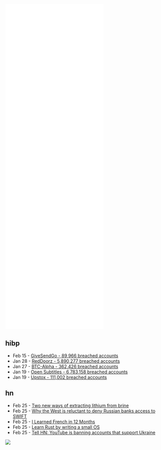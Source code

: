 ![Metrics](https://raw.githubusercontent.com/phixion/phixion/master/metrics.svg)

## hibp

<!--
for https://github.com/phixion/phixion/blob/main/.github/workflows/feeds.yml
-->
<!--START_SECTION:haveibeenpwnd-->
- Feb 15 - [GiveSendGo - 89,966 breached accounts](https://haveibeenpwned.com/PwnedWebsites#GiveSendGo)
- Jan 28 - [RedDoorz - 5,890,277 breached accounts](https://haveibeenpwned.com/PwnedWebsites#RedDoorz)
- Jan 27 - [BTC-Alpha - 362,426 breached accounts](https://haveibeenpwned.com/PwnedWebsites#BTCAlpha)
- Jan 19 - [Open Subtitles - 6,783,158 breached accounts](https://haveibeenpwned.com/PwnedWebsites#OpenSubtitles)
- Jan 19 - [Upstox - 111,002 breached accounts](https://haveibeenpwned.com/PwnedWebsites#Upstox)
<!--END_SECTION:haveibeenpwnd-->

## hn

<!--
for https://github.com/phixion/phixion/blob/main/.github/workflows/feeds.yml
-->
<!--START_SECTION:hn-->
- Feb 25 - [Two new ways of extracting lithium from brine](https://www.economist.com/science-and-technology/two-new-ways-of-extracting-lithium-from-brine/21807823)
- Feb 25 - [Why the West is reluctant to deny Russian banks access to SWIFT](https://www.economist.com/the-economist-explains/2022/02/25/why-the-west-is-reluctant-to-deny-russian-banks-access-to-swift)
- Feb 25 - [I Learned French in 12 Months](https://runwes.com/2020/02/11/howilearnedfrench.html)
- Feb 25 - [Learn Rust by writing a small OS](https://os.phil-opp.com/)
- Feb 25 - [Tell HN: YouTube is banning accounts that support Ukraine](https://news.ycombinator.com/item?id=30467384)
<!--END_SECTION:hn-->

<!--
for https://yhype.me
-->
![](https://hit.yhype.me/github/profile?user_id=13013670)
